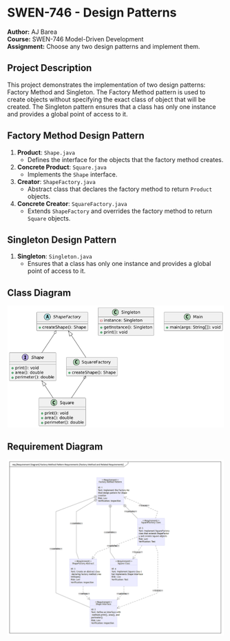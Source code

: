 # SWEN-746 - Design Patterns

**Author:** AJ Barea  
**Course:** SWEN-746 Model-Driven Development  
**Assignment:** Choose any two design patterns and implement them.

## Project Description

This project demonstrates the implementation of two design patterns: Factory Method and Singleton. The Factory Method pattern is used to create objects without specifying the exact class of object that will be created. The Singleton pattern ensures that a class has only one instance and provides a global point of access to it.

## Factory Method Design Pattern

1. **Product**: `Shape.java`
   - Defines the interface for the objects that the factory method creates.
2. **Concrete Product**: `Square.java`
   - Implements the `Shape` interface.
3. **Creator**: `ShapeFactory.java`
   - Abstract class that declares the factory method to return `Product` objects.
4. **Concrete Creator**: `SquareFactory.java`
   - Extends `ShapeFactory` and overrides the factory method to return `Square` objects.

## Singleton Design Pattern

1. **Singleton**: `Singleton.java`
   - Ensures that a class has only one instance and provides a global point of access to it.

## Class Diagram

![Class Diagram](src/assets/class-diagram.png)

## Requirement Diagram

![Requirement Diagram](src/assets/requirement-diagram.png)
